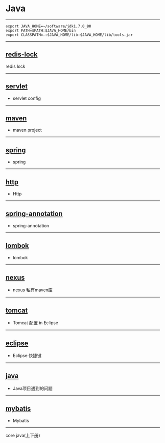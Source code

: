 #	Java

--------------------------------------

```
export JAVA_HOME=~/software/jdk1.7.0_80
export PATH=$PATH:$JAVA_HOME/bin
export CLASSPATH=.:$JAVA_HOME/lib:$JAVA_HOME/lib/tools.jar
```

--------------------------------------

##  [redis-lock](redis-lock.html)

redis lock

--------------------------------------

##	[servlet](servlet.html)

*	servlet config

--------------------------------------

##	[maven](maven.html)

*	maven project

--------------------------------------

##	[spring](spring.html)

*	spring

--------------------------------------

##	[http](http.html)

*	Http

--------------------------------------

##	[spring-annotation](spring-annotation.html)

*	spring-annotation

--------------------------------------

## [lombok](lombok.html)

* lombok

--------------------------------------

## [nexus](nexus.html)

* nexus 私有maven库

--------------------------------------

## [tomcat](tomcat.html)

* Tomcat 配置 in Eclipse

--------------------------------------

## [eclipse](eclipse.html)

* Eclipse 快捷键

--------------------------------------

## [java](java.html)

* Java项目遇到的问题

--------------------------------------

## [mybatis](mybatis.html)

* Mybatis

--------------------------------------


core java(上下册)